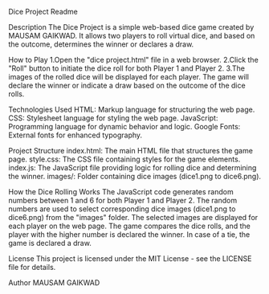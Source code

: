 Dice Project Readme

Description
The Dice Project is a simple web-based dice game created by MAUSAM GAIKWAD. It allows two players to roll virtual dice, and based on the outcome, determines the winner or declares a draw.

How to Play
1.Open the "dice project.html" file in a web browser.
2.Click the "Roll" button to initiate the dice roll for both Player 1 and Player 2.
3.The images of the rolled dice will be displayed for each player.
The game will declare the winner or indicate a draw based on the outcome of the dice rolls.

Technologies Used
HTML: Markup language for structuring the web page.
CSS: Stylesheet language for styling the web page.
JavaScript: Programming language for dynamic behavior and logic.
Google Fonts: External fonts for enhanced typography.

Project Structure
index.html: The main HTML file that structures the game page.
style.css: The CSS file containing styles for the game elements.
index.js: The JavaScript file providing logic for rolling dice and determining the winner.
images/: Folder containing dice images (dice1.png to dice6.png).

How the Dice Rolling Works
The JavaScript code generates random numbers between 1 and 6 for both Player 1 and Player 2.
The random numbers are used to select corresponding dice images (dice1.png to dice6.png) from the "images" folder.
The selected images are displayed for each player on the web page.
The game compares the dice rolls, and the player with the higher number is declared the winner. In case of a tie, the game is declared a draw.

License
This project is licensed under the MIT License - see the LICENSE file for details.

Author
MAUSAM GAIKWAD
